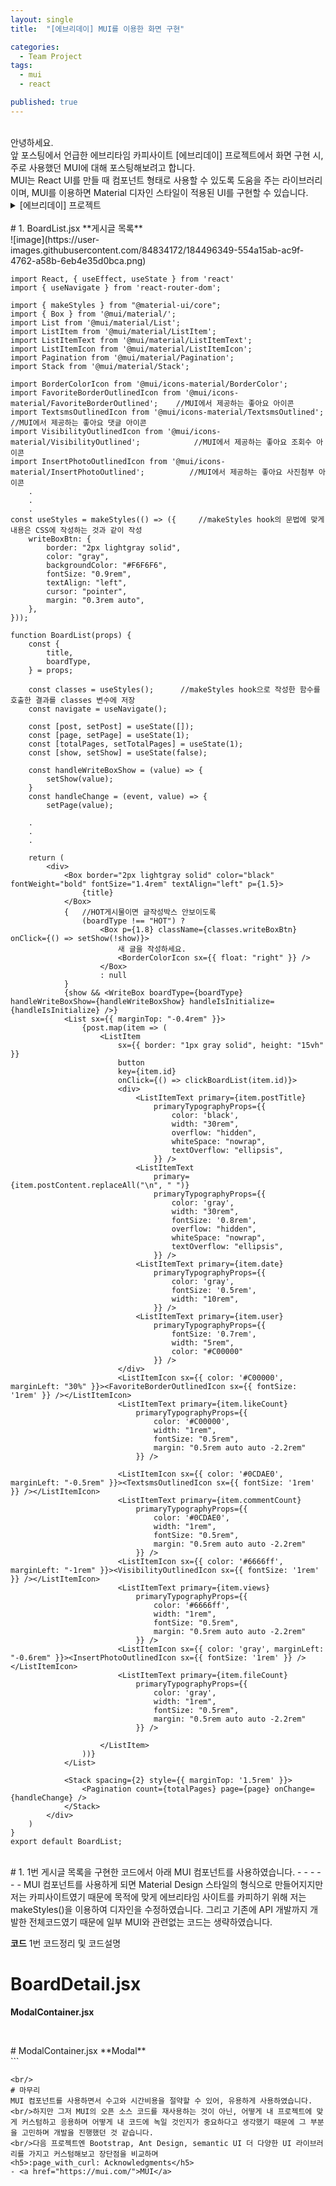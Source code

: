 ```yaml
---
layout: single
title:  "[에브리데이] MUI를 이용한 화면 구현"

categories:
  - Team Project
tags:
  - mui
  - react

published: true
---
```


<br/>
안녕하세요.
<br/>앞 포스팅에서 언급한 에브리타임 카피사이트 [에브리데이] 프로젝트에서 화면 구현 시, 주로 사용했던 MUI에 대해 포스팅해보려고 합니다.
<br/>MUI는 React UI를 만들 때 컴포넌트 형태로 사용할 수 있도록 도움을 주는 라이브러리이며, MUI를 이용하면 Material 디자인 스타일이 적용된 UI를 구현할 수 있습니다.

<details>
<summary>[에브리데이] 프로젝트</summary>
<h5>기간</h5>
2022.04.01 - 2022.07.30
<h5>월별 TASK</h5>
<h5>4월</h5> 
기획
- 어떤 기술을 중심으로 어떤 주제로 프로젝트를 진행할 것인지 정한 후, 프로토타입 제작<br/>
- ERD Cloud를 이용한 DB 설계<br/>
- REST API 설계<br/>
- Spring Boot와 React 각각 로컬에서 프로젝트 생성 후 연동
<h5>5월</h5>
화면 구현
<br/>
- 디렉토리 및 파일 구조 설계 및 구성<br/>
- JS, CSS 사용<br/>
- MUI 컴포넌트 사용<br/>
- 코드 리팩토링
<h5>6월 / 7월</h5>
API 개발
<br/>
- 각 메뉴 및 기능마다 API 요청 및 데이터 처리<br/>
- 코드 리팩토링(ex. Axios 요청/응답 부분 공통화)
</details>


<br/>
# 1. BoardList.jsx
**게시글 목록**
<br/>
![image](https://user-images.githubusercontent.com/84834172/184496349-554a15ab-ac9f-4762-a58b-6eb4e35d0bca.png)

```
import React, { useEffect, useState } from 'react'
import { useNavigate } from 'react-router-dom';

import { makeStyles } from "@material-ui/core";
import { Box } from '@mui/material/';
import List from '@mui/material/List';
import ListItem from '@mui/material/ListItem';
import ListItemText from '@mui/material/ListItemText';
import ListItemIcon from '@mui/material/ListItemIcon';
import Pagination from '@mui/material/Pagination';
import Stack from '@mui/material/Stack';

import BorderColorIcon from '@mui/icons-material/BorderColor';
import FavoriteBorderOutlinedIcon from '@mui/icons-material/FavoriteBorderOutlined';    //MUI에서 제공하는 좋아요 아이콘
import TextsmsOutlinedIcon from '@mui/icons-material/TextsmsOutlined';                  //MUI에서 제공하는 좋아요 댓글 아이콘
import VisibilityOutlinedIcon from '@mui/icons-material/VisibilityOutlined';            //MUI에서 제공하는 좋아요 조회수 아이콘
import InsertPhotoOutlinedIcon from '@mui/icons-material/InsertPhotoOutlined';          //MUI에서 제공하는 좋아요 사진첨부 아이콘
    .
    .
    .
const useStyles = makeStyles(() => ({     //makeStyles hook의 문법에 맞게 내용은 CSS에 작성하는 것과 같이 작성
    writeBoxBtn: {
        border: "2px lightgray solid",
        color: "gray",
        backgroundColor: "#F6F6F6",
        fontSize: "0.9rem",
        textAlign: "left",
        cursor: "pointer",
        margin: "0.3rem auto",
    },
}));

function BoardList(props) {
    const {
        title,
        boardType,
    } = props;

    const classes = useStyles();      //makeStyles hook으로 작성한 함수를 호출한 결과를 classes 변수에 저장
    const navigate = useNavigate();

    const [post, setPost] = useState([]);
    const [page, setPage] = useState(1);
    const [totalPages, setTotalPages] = useState(1);
    const [show, setShow] = useState(false);

    const handleWriteBoxShow = (value) => {
        setShow(value);
    }
    const handleChange = (event, value) => {
        setPage(value);

    .
    .
    .
    
    return (
        <div>
            <Box border="2px lightgray solid" color="black" fontWeight="bold" fontSize="1.4rem" textAlign="left" p={1.5}>
                {title}
            </Box>
            {   //HOT게시물이면 글작성박스 안보이도록
                (boardType !== "HOT") ?
                    <Box p={1.8} className={classes.writeBoxBtn} onClick={() => setShow(!show)}>
                        새 글을 작성하세요.
                        <BorderColorIcon sx={{ float: "right" }} />
                    </Box>
                    : null
            }
            {show && <WriteBox boardType={boardType} handleWriteBoxShow={handleWriteBoxShow} handleIsInitialize={handleIsInitialize} />}
            <List sx={{ marginTop: "-0.4rem" }}>
                {post.map(item => (
                    <ListItem
                        sx={{ border: "1px gray solid", height: "15vh" }}
                        button
                        key={item.id}
                        onClick={() => clickBoardList(item.id)}>
                        <div>
                            <ListItemText primary={item.postTitle}
                                primaryTypographyProps={{
                                    color: 'black',
                                    width: "30rem",
                                    overflow: "hidden",
                                    whiteSpace: "nowrap",
                                    textOverflow: "ellipsis",
                                }} />
                            <ListItemText
                                primary={item.postContent.replaceAll("\n", " ")}
                                primaryTypographyProps={{
                                    color: 'gray',
                                    width: "30rem",
                                    fontSize: '0.8rem',
                                    overflow: "hidden",
                                    whiteSpace: "nowrap",
                                    textOverflow: "ellipsis",
                                }} />
                            <ListItemText primary={item.date}
                                primaryTypographyProps={{
                                    color: 'gray',
                                    fontSize: '0.5rem',
                                    width: "10rem",
                                }} />
                            <ListItemText primary={item.user}
                                primaryTypographyProps={{
                                    fontSize: '0.7rem',
                                    width: "5rem",
                                    color: "#C00000"
                                }} />
                        </div>
                        <ListItemIcon sx={{ color: '#C00000', marginLeft: "30%" }}><FavoriteBorderOutlinedIcon sx={{ fontSize: '1rem' }} /></ListItemIcon>
                        <ListItemText primary={item.likeCount}
                            primaryTypographyProps={{
                                color: '#C00000',
                                width: "1rem",
                                fontSize: "0.5rem",
                                margin: "0.5rem auto auto -2.2rem"
                            }} />

                        <ListItemIcon sx={{ color: '#0CDAE0', marginLeft: "-0.5rem" }}><TextsmsOutlinedIcon sx={{ fontSize: '1rem' }} /></ListItemIcon>
                        <ListItemText primary={item.commentCount}
                            primaryTypographyProps={{
                                color: '#0CDAE0',
                                width: "1rem",
                                fontSize: "0.5rem",
                                margin: "0.5rem auto auto -2.2rem"
                            }} />
                        <ListItemIcon sx={{ color: '#6666ff', marginLeft: "-1rem" }}><VisibilityOutlinedIcon sx={{ fontSize: '1rem' }} /></ListItemIcon>
                        <ListItemText primary={item.views}
                            primaryTypographyProps={{
                                color: '#6666ff',
                                width: "1rem",
                                fontSize: "0.5rem",
                                margin: "0.5rem auto auto -2.2rem"
                            }} />
                        <ListItemIcon sx={{ color: 'gray', marginLeft: "-0.6rem" }}><InsertPhotoOutlinedIcon sx={{ fontSize: '1rem' }} /></ListItemIcon>
                        <ListItemText primary={item.fileCount}
                            primaryTypographyProps={{
                                color: 'gray',
                                width: "1rem",
                                fontSize: "0.5rem",
                                margin: "0.5rem auto auto -2.2rem"
                            }} />

                    </ListItem>
                ))}
            </List>

            <Stack spacing={2} style={{ marginTop: '1.5rem' }}>
                <Pagination count={totalPages} page={page} onChange={handleChange} />
            </Stack>
        </div>
    )
}
export default BoardList;
```
<br/>
# 1.
1번 게시글 목록을 구현한 코드에서 아래 MUI 컴포넌트를 사용하였습니다. 
- <Box/> 
- <List/>
- <ListItem/>
- <ListItemText/>
- <ListItemIcon/>
- <Stack/>
MUI 컴포넌트를 사용하게 되면 Material Design 스타일의 형식으로 만들어지지만 저는 카피사이트였기 때문에 목적에 맞게 에브리타임 사이트를 카피하기 위해 저는 makeStyles()을 이용하여 디자인을 수정하였습니다. 그리고 기존에 API 개발까지 개발한 전체코드였기 때문에 일부 MUI와 관련없는 코드는 생략하였습니다.

**코드**
1번 코드정리 및 코드설명

# BoardDetail.jsx
**ModalContainer.jsx**
<br/>
```

```
<br/>
# ModalContainer.jsx
**Modal**
<br/>
```

```
<br/>
# 마무리
MUI 컴포넌트를 사용하면서 수고와 시간비용을 절약할 수 있어, 유용하게 사용하였습니다. 
<br/>하지만 그저 MUI의 오픈 소스 코드를 재사용하는 것이 아닌, 어떻게 내 프로젝트에 맞게 커스텀하고 응용하며 어떻게 내 코드에 녹일 것인지가 중요하다고 생각했기 때문에 그 부분을 고민하며 개발을 진행했던 것 같습니다.
<br/>다음 프로젝트엔 Bootstrap, Ant Design, semantic UI 더 다양한 UI 라이브러리를 가지고 커스텀해보고 장단점을 비교하며 
<h5>:page_with_curl: Acknowledgments</h5>
- <a href="https://mui.com/">MUI</a>



